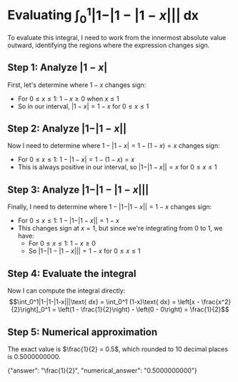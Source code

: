 # Evaluating $\int_0^1|1-|1-|1-x|||\text{ dx}$

To evaluate this integral, I need to work from the innermost absolute value outward, identifying the regions where the expression changes sign.

## Step 1: Analyze $|1-x|$
First, let's determine where $1-x$ changes sign:
- For $0 \leq x \leq 1$: $1-x \geq 0$ when $x \leq 1$
- So in our interval, $|1-x| = 1-x$ for $0 \leq x \leq 1$

## Step 2: Analyze $|1-|1-x||$
Now I need to determine where $1-|1-x| = 1-(1-x) = x$ changes sign:
- For $0 \leq x \leq 1$: $1-|1-x| = 1-(1-x) = x$
- This is always positive in our interval, so $|1-|1-x|| = x$ for $0 \leq x \leq 1$

## Step 3: Analyze $|1-|1-|1-x|||$
Finally, I need to determine where $1-|1-|1-x|| = 1-x$ changes sign:
- For $0 \leq x \leq 1$: $1-|1-|1-x|| = 1-x$
- This changes sign at $x = 1$, but since we're integrating from $0$ to $1$, we have:
  - For $0 \leq x \leq 1$: $1-x \geq 0$
  - So $|1-|1-|1-x||| = 1-x$ for $0 \leq x \leq 1$

## Step 4: Evaluate the integral
Now I can compute the integral directly:
$$\int_0^1|1-|1-|1-x|||\text{ dx} = \int_0^1 (1-x)\text{ dx} = \left[x - \frac{x^2}{2}\right]_0^1 = \left(1 - \frac{1}{2}\right) - \left(0 - 0\right) = \frac{1}{2}$$

## Step 5: Numerical approximation
The exact value is $\frac{1}{2} = 0.5$, which rounded to 10 decimal places is $0.5000000000$.

{"answer": "\\frac{1}{2}", "numerical_answer": "0.5000000000"}